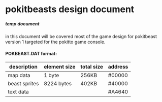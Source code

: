 # pokitbeasts design document
##### temp document
in this document will be covered most of the game design for pokitbeast version 1 targeted for the pokitto game console.

#### POKBEAST.DAT format:
| description | element size |total size|address|
|-|-|-|-|
|map data|1 byte|256KB|#00000|
|beast sprites|8224 bytes|402KB|#40000
|text data|||#A4640|
